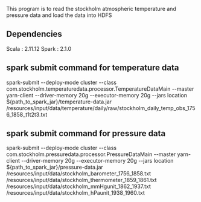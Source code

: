 This program is to read the stockholm atmospheric temperature and pressure data and load the data into HDFS

Dependencies
-------------
Scala  : 2.11.12
Spark : 2.1.0

spark submit command for temperature data
-------------------------------
spark-submit --deploy-mode cluster --class com.stockholm.temperaturedata.processor.TemperatureDataMain --master yarn-client
--driver-memory 20g --executor-memory 20g --jars location ${path_to_spark_jar}/temperature-data.jar
/resources/input/data/temperature/daily/raw/stockholm_daily_temp_obs_1756_1858_t1t2t3.txt


spark submit command for pressure data
-------------------------------
spark-submit --deploy-mode cluster --class com.stockholm.pressuredata.processor.PressureDataMain --master yarn-client
--driver-memory 20g --executor-memory 20g --jars location ${path_to_spark_jar}/pressure-data.jar
/resources/input/data/stockholm_barometer_1756_1858.txt
/resources/input/data/stockholm_thermometer_1859_1861.txt
/resources/input/data/stockholm_mmHgunit_1862_1937.txt
/resources/input/data/stockholm_hPaunit_1938_1960.txt
